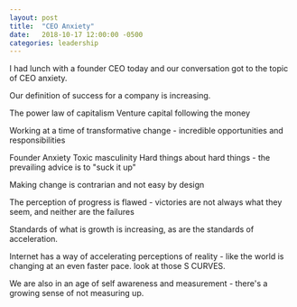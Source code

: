 ```yaml
---
layout: post
title:  "CEO Anxiety"
date:   2018-10-17 12:00:00 -0500
categories: leadership
---
```


I had lunch with a founder CEO today and our conversation got to the topic of CEO anxiety.


Our definition of success for a company is increasing. 

The power law of capitalism
Venture capital following the money 




Working at a time of transformative change - incredible opportunities and responsibilities 

Founder Anxiety 
Toxic masculinity 
Hard things about hard things - the prevailing advice is to "suck it up"

Making change is contrarian and not easy by design 

The perception of progress is flawed - victories are not always what they seem, and neither are the failures 

Standards of what is growth is increasing, as are the standards of acceleration. 

Internet has a way of accelerating perceptions of reality - like the world is changing at an even faster pace. look at those S CURVES. 

We are also in an age of self awareness and measurement - there's a growing sense of not measuring up.